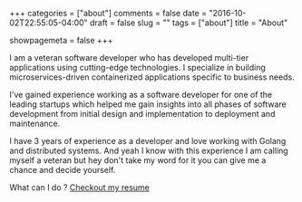 +++ 
categories = ["about"] 
comments = false 
date = "2016-10-02T22:55:05-04:00" 
draft = false 
slug = "" 
tags = ["about"] 
title = "About"

showpagemeta = false 
+++

I am a veteran software developer who has developed multi-tier applications using cutting-edge technologies. I specialize in building microservices-driven containerized applications specific to business needs.

I've gained experience working as a software developer for one of the leading startups which helped me gain insights into all phases of software development from initial design and implementation to deployment and maintenance.

I have 3 years of experience as a developer and love working with Golang and distributed systems. And yeah I know with this experience I am calling myself a veteran but hey don't take my word for it you can give me a chance and decide yourself.

What can I do ? [Checkout my resume](/resume)